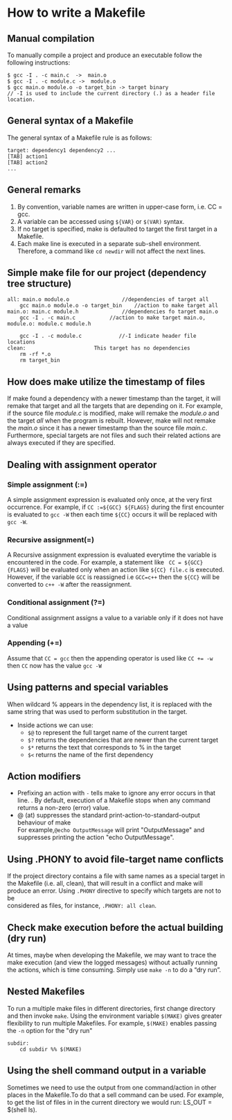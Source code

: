 # How to write a Makefile

## Manual compilation
To manually compile a project and produce an executable follow the following instructions:
```
$ gcc -I . -c main.c  ->  main.o
$ gcc -I . -c module.c ->  module.o
$ gcc main.o module.o -o target_bin -> target binary 
// -I is used to include the current directory (.) as a header file location.
```

## General syntax of a Makefile
The general syntax of a Makefile rule is as follows:

	target: dependency1 dependency2 ...
	[TAB] action1
	[TAB] action2
    ...

## General remarks 
1. By convention, variable names are written in upper-case form, i.e. CC = gcc.
2. A variable can be accessed using `${VAR}` or `$(VAR)` syntax.
3. If no target is specified, make is defaulted to target the first target in a Makefile.
4. Each make line is executed in a separate sub-shell environment. Therefore, a command like `cd newdir` will not affect the next lines.


##  Simple make file for our project (dependency tree structure)
```
all: main.o module.o 				 //dependencies of target all 
	gcc main.o module.o -o target_bin	 //action to make target all
main.o: main.c module.h 			 //dependencies fo target main.o 
	gcc -I . -c main.c 			 //action to make target main.o,
module.o: module.c module.h

	gcc -I . -c module.c 			//-I indicate header file locations
clean:						This target has no dependencies
	rm -rf *.o 
	rm target_bin
```

## How does make utilize the timestamp of files
If make found a dependency with a newer timestamp than the target, it will 
remake that target and all the targets that are depending on it. 
For example, if the source file *module.c* is modified, make will remake
the *module.o* and the target *all*  when the program is rebuilt. However, make will not remake
the *main.o* since it has a newer timestamp than the source file *main.c*.
Furthermore, special targets are not files and such their related actions are always executed 
if they are specified.


## Dealing with assignment operator

### Simple assignment (:=)
A simple assignment expression is evaluated only once, at the very first occurrence. 
For example, if `CC :=${GCC} ${FLAGS}` during the first encounter is evaluated to `gcc -W` then 
each time `${CC}` occurs it will be replaced with `gcc -W`.

### Recursive assignment(=)
A Recursive assignment expression is evaluated everytime the variable is encountered 
in the code. For example, a statement like ` CC = ${GCC} {FLAGS}` will be evaluated only when
an action like `${CC} file.c` is executed. However, if the variable `GCC` is reassigned i.e
`GCC=c++` then the `${CC}` will be converted to `c++ -W` after the reassignment. 

### Conditional assignment (?=)
Conditional assignment assigns a value to a variable only if it does not have a value

### Appending (+=)
Assume that `CC = gcc` then the appending operator is used like `CC += -w` 
then `CC` now has the value `gcc -W`


## Using patterns and special variables
When wildcard % appears in the dependency list, it is replaced with
the same string that was used to perform substitution in the target.
* Inside actions we can use:
  - `$@` to represent the full target name of the current target 
  - `$?` returns the dependencies that are newer than the current target 
  - `$*` returns the text that corresponds to % in the target 
  - `$<` returns the name of the first dependency 


## Action modifiers
* Prefixing an action with `-` tells make to ignore any error occurs in that line.
. By default, execution of a Makefile stops when any command returns 
a non-zero (error) value. 
* @ (at) suppresses the standard print-action-to-standard-output behaviour of make  
For example,`@echo OutputMessage` will print "OutputMessage" and suppresses 
printing the action "echo OutputMessage". 

## Using .PHONY to avoid file-target name conflicts
If the project directory contains a file with same names as a special target 
in the Makefile (i.e. all, clean), that will result in a conflict and make will
produce an error. Using `.PHONY` directive to specify which targets are not to be  
considered as files, for instance, `.PHONY: all clean`.

## Check make execution before the actual building (dry run)
At times, maybe when developing the Makefile, we may want to trace the make 
execution (and view the logged messages) without actually running the actions, 
which is time consuming. Simply use `make -n` to do a “dry run”.

## Nested Makefiles
To run a multiple make files in different directories, first  change directory 
and then invoke `make`. Using the environment variable `$(MAKE)` gives greater 
flexibility to run multiple Makefiles. For example, `$(MAKE)` enables passing the 
`-n` option for the "dry run"

	subdir:
		cd subdir %% $(MAKE)


## Using the shell command output in a variable 
Sometimes we need to use the output from one command/action in other places in the 
Makefile.To do that a sell command can be used. For example, to get the list of files in
in the current directory we would run: LS_OUT = $(shell ls).

